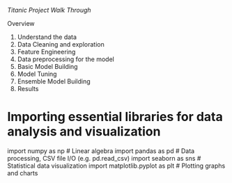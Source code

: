   *Titanic Project Walk Through*

  Overview
  1. Understand the data
  2. Data Cleaning and exploration
  3. Feature Engineering
  4. Data preprocessing for the model
  5. Basic Model Building
  6. Model Tuning
  7. Ensemble Model Building
  8. Results

# Importing essential libraries for data analysis and visualization

import numpy as np              # Linear algebra
import pandas as pd            # Data processing, CSV file I/O (e.g. pd.read_csv)
import seaborn as sns          # Statistical data visualization
import matplotlib.pyplot as plt # Plotting graphs and charts
